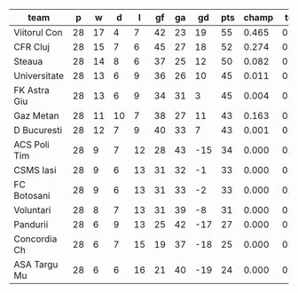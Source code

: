 |     team     | p  | w  | d  | l  | gf | ga | gd  | pts | champ | top2  | top3  | top4  |  5-7  | bot4  | bot3  | bot2  |
|--------------|----|----|----|----|----|----|-----|-----|-------|-------|-------|-------|-------|-------|-------|-------|
| Viitorul Con | 28 | 17 |  4 |  7 | 42 | 23 |  19 |  55 | 0.465 | 0.742 | 0.897 | 0.969 | 0.031 | 0.000 | 0.000 | 0.000|
| CFR Cluj     | 28 | 15 |  7 |  6 | 45 | 27 |  18 |  52 | 0.274 | 0.559 | 0.781 | 0.916 | 0.082 | 0.000 | 0.000 | 0.000|
| Steaua       | 28 | 14 |  8 |  6 | 37 | 25 |  12 |  50 | 0.082 | 0.243 | 0.477 | 0.744 | 0.242 | 0.000 | 0.000 | 0.000|
| Universitate | 28 | 13 |  6 |  9 | 36 | 26 |  10 |  45 | 0.011 | 0.040 | 0.106 | 0.237 | 0.599 | 0.002 | 0.000 | 0.000|
| FK Astra Giu | 28 | 13 |  6 |  9 | 34 | 31 |   3 |  45 | 0.004 | 0.017 | 0.059 | 0.154 | 0.587 | 0.006 | 0.000 | 0.000|
| Gaz Metan    | 28 | 11 | 10 |  7 | 38 | 27 |  11 |  43 | 0.163 | 0.385 | 0.627 | 0.827 | 0.156 | 0.001 | 0.000 | 0.000|
| D Bucuresti  | 28 | 12 |  7 |  9 | 40 | 33 |   7 |  43 | 0.001 | 0.009 | 0.034 | 0.082 | 0.489 | 0.025 | 0.004 | 0.000|
| ACS Poli Tim | 28 |  9 |  7 | 12 | 28 | 43 | -15 |  34 | 0.000 | 0.001 | 0.004 | 0.013 | 0.170 | 0.324 | 0.144 | 0.047|
| CSMS Iasi    | 28 |  9 |  6 | 13 | 31 | 32 |  -1 |  33 | 0.000 | 0.002 | 0.007 | 0.025 | 0.258 | 0.208 | 0.074 | 0.021|
| FC Botosani  | 28 |  9 |  6 | 13 | 31 | 33 |  -2 |  33 | 0.000 | 0.002 | 0.010 | 0.029 | 0.285 | 0.185 | 0.068 | 0.018|
| Voluntari    | 28 |  8 |  7 | 13 | 31 | 39 |  -8 |  31 | 0.000 | 0.000 | 0.001 | 0.004 | 0.091 | 0.468 | 0.220 | 0.079|
| Pandurii     | 28 |  6 |  9 | 13 | 25 | 42 | -17 |  27 | 0.000 | 0.000 | 0.000 | 0.000 | 0.007 | 0.878 | 0.735 | 0.450|
| Concordia Ch | 28 |  6 |  7 | 15 | 19 | 37 | -18 |  25 | 0.000 | 0.000 | 0.000 | 0.000 | 0.002 | 0.939 | 0.852 | 0.640|
| ASA Targu Mu | 28 |  6 |  6 | 16 | 21 | 40 | -19 |  24 | 0.000 | 0.000 | 0.000 | 0.000 | 0.002 | 0.964 | 0.904 | 0.744|
